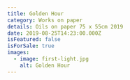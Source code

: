 ```yaml
---
title: Golden Hour
category: Works on paper
details: Oils on paper 75 x 55cm 2019
date: 2019-08-25T14:23:00.000Z
isFeatured: false
isForSale: true
images:
  - image: first-light.jpg
    alt: Golden Hour
---
```

